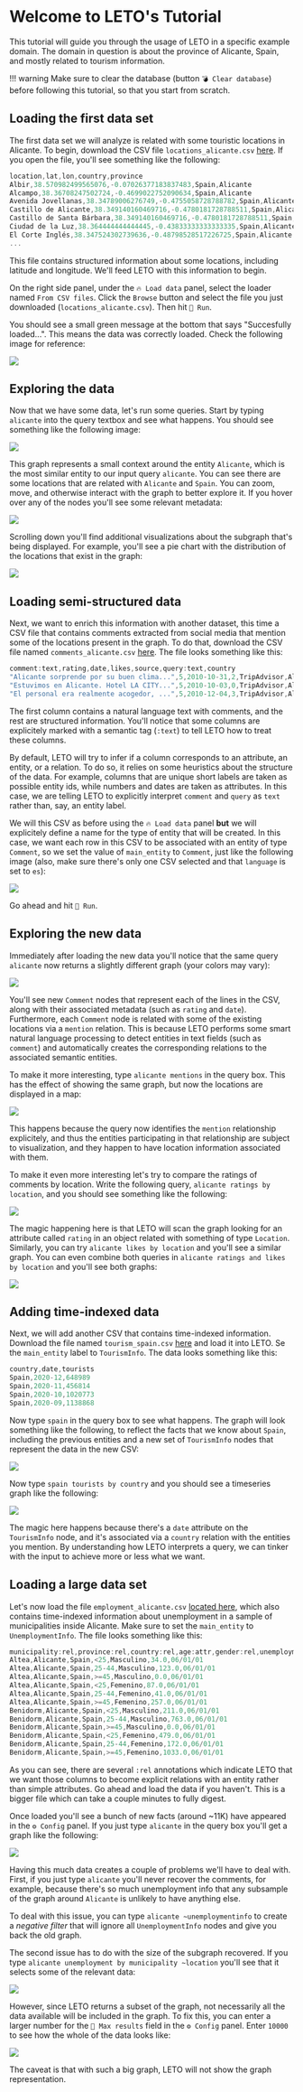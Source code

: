 # Welcome to LETO's Tutorial

This tutorial will guide you through the usage of LETO in a specific example domain. The domain in question is about the province of Alicante, Spain, and mostly related to tourism information.

!!! warning
    Make sure to clear the database (button `💣 Clear database`) before following this tutorial, so that you start from scratch.

## Loading the first data set

The first data set we will analyze is related with some touristic locations in Alicante.
To begin, download the CSV file `locations_alicante.csv` [here](./data/locations_alicante.csv). If you open the file, you'll see something like the following:

```ts
location,lat,lon,country,province
Albir,38.570982499565076,-0.07026377183837483,Spain,Alicante
Alcampo,38.36708247502724,-0.4699022752090634,Spain,Alicante
Avenida Jovellanas,38.34789006276749,-0.4755058728788782,Spain,Alicante
Castillo de Alicante,38.349140160469716,-0.4780181728788511,Spain,Alicante
Castillo de Santa Bárbara,38.349140160469716,-0.4780181728788511,Spain,Alicante
Ciudad de la Luz,38.364444444444445,-0.43833333333333335,Spain,Alicante
El Corte Inglés,38.347524302739636,-0.48798528517226725,Spain,Alicante
...
```

This file contains structured information about some locations, including latitude and longitude. We'll feed LETO with this information to begin.

On the right side panel, under the `🔥 Load data` panel, select the loader named `From CSV files`.
Click the `Browse` button and select the file you just downloaded (`locations_alicante.csv`).
Then hit `🚀 Run`.

You should see a small green message at the bottom that says "Succesfully loaded...". This means the data was correctly loaded. Check the following image for reference:

![](./img/tutorial-1.png)

## Exploring the data

Now that we have some data, let's run some queries. Start by typing `alicante` into the query textbox and see what happens. You should see something like the following image:

![](./img/tutorial-2.png)

This graph represents a small context around the entity `Alicante`, which is the most similar entity to our input query `alicante`. You can see there are some locations that are related with `Alicante` and `Spain`. You can zoom, move, and otherwise interact with the graph to better explore it. If you hover over any of the nodes you'll see some relevant metadata:

![](./img/tutorial-3.png)

Scrolling down you'll find additional visualizations about the subgraph that's being displayed. For example, you'll see a pie chart with the distribution of the locations that exist in the graph:

![](./img/tutorial-4.png)

## Loading semi-structured data

Next, we want to enrich this information with another dataset, this time a CSV file that contains comments extracted from social media that mention some of the locations present in the graph. To do that, download the CSV file named `comments_alicante.csv` [here](./data/comments_alicante.csv). The file looks something like this:

```ts
comment:text,rating,date,likes,source,query:text,country
"Alicante sorprende por su buen clima...",5,2010-10-31,2,TripAdvisor,Alicante,Spain
"Estuvimos en Alicante. Hotel LA CITY...",5,2010-10-03,0,TripAdvisor,Alicante,Argentina
"El personal era realmente acogedor, ...",5,2010-12-04,3,TripAdvisor,Alicante,United Kingdom
```

The first column contains a natural language text with comments, and the rest are structured information. You'll notice that some columns are explicitely marked with a semantic tag (`:text`) to tell LETO how to treat these columns.

By default, LETO will try to infer if a column corresponds to an attribute, an entity, or a relation. To do so, it relies on some heuristics about the structure of the data. For example, columns that are unique short labels are taken as possible entity ids, while numbers and dates are taken as attributes. In this case, we are telling LETO to explicitly interpret `comment` and `query` as `text` rather than, say, an entity label.

We will this CSV as before using the `🔥 Load data` panel **but** we will explicitely define a name for the type of entity that will be created. In this case, we want each row in this CSV to be associated with an entity of type `Comment`, so we set the value of `main_entity` to `Comment`, just like the following image (also, make sure there's only one CSV selected and that `language` is set to `es`):

![](./img/tutorial-5.png)

Go ahead and hit `🚀 Run`.

## Exploring the new data

Immediately after loading the new data you'll notice that the same query `alicante` now returns a slightly different graph (your colors may vary):

![](./img/tutorial-6.png)

You'll see new `Comment` nodes that represent each of the lines in the CSV, along with their associated metadata (such as `rating` and `date`). Furthermore, each `Comment` node is related with some of the existing locations via a `mention` relation. This is because LETO performs some smart natural language processing to detect entities in text fields (such as `comment`) and automatically creates the corresponding relations to the associated semantic entities.

To make it more interesting, type `alicante mentions` in the query box. This has the effect of showing the same graph, but now the locations are displayed in a map:

![](./img/tutorial-7.png)

This happens because the query now identifies the `mention` relationship explicitely, and thus the entities participating in that relationship are subject to visualization, and they happen to have location information associated with them.

To make it even more interesting let's try to compare the ratings of comments by location. Write the following query, `alicante ratings by location`, and you should see something like the following:

![](./img/tutorial-8.png)

The magic happening here is that LETO will scan the graph looking for an attribute called `rating` in an object related with something of type `Location`. Similarly, you can try `alicante likes by location` and you'll see a similar graph. You can even combine both queries in `alicante ratings and likes by location` and you'll see both graphs:

![](./img/tutorial-9.png)

## Adding time-indexed data

Next, we will add another CSV that contains time-indexed information. Download the file named `tourism_spain.csv` [here](./data/tourism_spain.csv) and load it into LETO. Se the `main_entity` label to `TourismInfo`. The data looks something like this:

```ts
country,date,tourists
Spain,2020-12,648989
Spain,2020-11,456814
Spain,2020-10,1020773
Spain,2020-09,1138868
```

Now type `spain` in the query box to see what happens. The graph will look something like the following, to reflect the facts that we know about `Spain`, including the previous entities and a new set of `TourismInfo` nodes that represent the data in the new CSV:

![](./img/tutorial-10.png)

Now type `spain tourists by country` and you should see a timeseries graph like the following:

![](./img/tutorial-11.png)

The magic here happens because there's a `date` attribute on the `TourismInfo` node, and it's associated via a `country` relation with the entities you mention. By understanding how LETO interprets a query, we can tinker with the input to achieve more or less what we want.

## Loading a large data set

Let's now load the file `employment_alicante.csv` [located here](./data/employment_alicante.csv), which also contains time-indexed information about unemployment in a sample of municipalities inside Alicante. Make sure to set the `main_entity` to `UnemploymentInfo`. The file looks something like this:

```ts
municipality:rel,province:rel,country:rel,age:attr,gender:rel,unemployment,date
Altea,Alicante,Spain,<25,Masculino,34.0,06/01/01
Altea,Alicante,Spain,25-44,Masculino,123.0,06/01/01
Altea,Alicante,Spain,>=45,Masculino,0.0,06/01/01
Altea,Alicante,Spain,<25,Femenino,87.0,06/01/01
Altea,Alicante,Spain,25-44,Femenino,41.0,06/01/01
Altea,Alicante,Spain,>=45,Femenino,257.0,06/01/01
Benidorm,Alicante,Spain,<25,Masculino,211.0,06/01/01
Benidorm,Alicante,Spain,25-44,Masculino,763.0,06/01/01
Benidorm,Alicante,Spain,>=45,Masculino,0.0,06/01/01
Benidorm,Alicante,Spain,<25,Femenino,479.0,06/01/01
Benidorm,Alicante,Spain,25-44,Femenino,172.0,06/01/01
Benidorm,Alicante,Spain,>=45,Femenino,1033.0,06/01/01
```

As you can see, there are several `:rel` annotations which indicate LETO that we want those columns to become explicit relations with an entity rather than simple attributes. Go ahead and load the data if you haven't. This is a bigger file which can take a couple minutes to fully digest.

Once loaded you'll see a bunch of new facts (around ~11K) have appeared in the `⚙️ Config` panel. If you just type `alicante` in the query box you'll get a graph like the following:

![](./img/tutorial-12.png)

Having this much data creates a couple of problems we'll have to deal with. First, if you just type `alicante` you'll never recover the comments, for example, because there's so much unemployment info that any subsample of the graph around `Alicante` is unlikely to have anything else.

To deal with this issue, you can type `alicante ~unemploymentinfo` to create a *negative filter* that will ignore all `UnemploymentInfo` nodes and give you back the old graph.

The second issue has to do with the size of the subgraph recovered. If you type `alicante unemployment by municipality ~location` you'll see that it selects some of the relevant data:

![](./img/tutorial-13.png)

However, since LETO returns a subset of the graph, not necessarily all the data available will be included in the graph. To fix this, you can enter a larger number for the `🔮 Max results` field in the `⚙️ Config` panel. Enter `10000` to see how the whole of the data looks like:

![](./img/tutorial-14.png)

The caveat is that with such a big graph, LETO will not show the graph representation.

